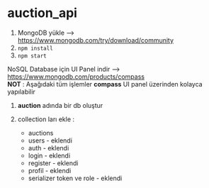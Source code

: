 # auction_api

1. MongoDB yükle --> https://www.mongodb.com/try/download/community
2. `npm install`
3. `npm start`

NoSQL Database için UI Panel indir --> https://www.mongodb.com/products/compass <br/>
**NOT** : Aşağıdaki tüm işlemler **compass** UI panel üzerinden kolayca yapılabilir

1. **auction** adında bir db oluştur
2. collection ları ekle :

   - auctions
   - users - eklendi
   - auth - eklendi
   - login - eklendi
   - register - eklendi
   - profil - eklendi
   - serializer token ve role - eklendi
